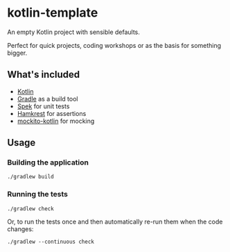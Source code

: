 # kotlin-template

An empty Kotlin project with sensible defaults.

Perfect for quick projects, coding workshops or as the basis for something bigger.

## What's included

* [Kotlin](https://kotlinlang.org/)
* [Gradle](https://gradle.org/) as a build tool
* [Spek](https://github.com/spekframework/spek) for unit tests
* [Hamkrest](https://github.com/npryce/hamkrest) for assertions
* [mockito-kotlin](https://github.com/nhaarman/mockito-kotlin) for mocking

## Usage

### Building the application

`./gradlew build`

### Running the tests

`./gradlew check`

Or, to run the tests once and then automatically re-run them when the code changes:

`./gradlew --continuous check`
